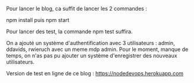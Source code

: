 Pour lancer le blog, ca suffit de lancer les 2 commandes :

npm install puis npm start

Pour lancer des test, la commande npm test suffira.

On a ajouté un système d'authentification avec 3 utilisateurs : admin, ddavids, rwieruch avec un meme mdp admin. Pour le moment, manque de temps, on n'as pas pu ajouter un système d'enregistrer des nouveaux utilisateurs.


Version de test en ligne de ce blog : https://nodedevops.herokuapp.com
